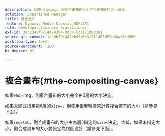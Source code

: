 ```yaml
---
description: 如果req=img，則複合畫布的大小完全由0層的大小決定。
solution: Experience Manager
title: 複合畫布
feature: Dynamic Media Classic,SDK/API
role: Developer,Business Practitioner
exl-id: 38b2349f-714a-4304-bd33-5ce171b6d3a1
source-git-commit: 1ec8b59f442eb96c6c3f5f1405d57a38a86bd056
workflow-type: tm+mt
source-wordcount: '100'
ht-degree: 0%

---
```


# 複合畫布{#the-compositing-canvas}

如果req=img，則複合畫布的大小完全由0層的大小決定。

如果未顯式指定第0層的`size=`，則使用圖層轉換來計算複合畫布的大小（請參見下面）。

如果`req=tmb`，則合成畫布的大小由為層0指定的`size=`決定，或者，如果未指定大小，則合成畫布的大小將設定為視圖直接（請參見下面）。
